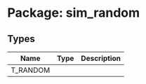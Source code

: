 # Package: sim_random
## Types
| Name     | Type | Description |
| -------- | ---- | ----------- |
| T_RANDOM |      |             |

